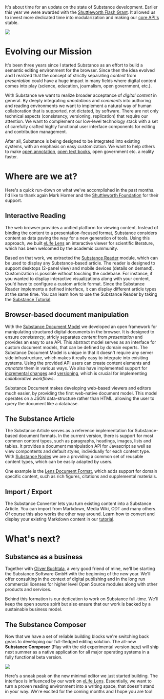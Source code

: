 It's about time for an update on the state of Substance development. Earlier this year we were awarded with the [Shuttleworth Flash Grant](#blog/shuttleworth-grant). It allowed us to invest more dedicated time into modularization and making our [core API's](#blog/substance-io-relaunches) stable. 

![](http://f.cl.ly/items/3b1G0i0t0O452C0b0c30/shuttleworth-1.jpg)


# Evolving our Mission

It's been three years since I started Substance as an effort to build a semantic editing environment for the browser. Since then the idea evolved and I realized that the concept of strictly separating *content* from *presentation* could have a huge impact in many fields where digital content comes into play (science, education, journalism, open government, etc.).

With Substance we want to realize broader acceptance of *digital content* in general. By deeply integrating *annotations* and *comments* into authoring and reading environments we want to implement a natural way of human collaboration that is supported, not dictated, by software. There are not only technical aspects (consistency, versioning, replication) that require our attention. We want to complement our low-level technology stack with a set of carefully crafted highly functional user interface components for editing and contribution management.

After all, Substance is being designed to be integrated into existing systems, with an emphasis on easy customization. We want to help others to make [open annotation](http://hypothes.is/), [open text books](http://www.shuttleworthfoundation.org/fellows/mark-horner/), open government etc. a reality faster.


# Where are we at?

Here's a quick run-down on what we've accomplished in the past months. I'd like to thank again Mark Horner and the [Shuttleworth Foundation](http://www.shuttleworthfoundation.org/) for their support.

## Interactive Reading

The web browser provides a unified platform for viewing content. Instead of binding the content to a presentation-focused format, Substance considers content as data paving the way for a new generation of tools. Using this approach, we built [eLife Lens](http://lens.substance.io) an interactive viewer for scientific literature, which has been welcomed by the academic cummunity.

Based on that work, we extracted the [Substance Reader](http://github.com/substance/reader) module, which can be used to display any Substance-based article. The reader is designed to support desktops (2-panel view) and mobile devices (details on demand). Customization is possible without touching the codebase. For instance, if you wanted to display interactive visualizations along with your content, you'd have to configure a custom article format. Since the Substance Reader implements a defined interface, it can display different article types at the same time. You can learn how to use the Substance Reader by taking the [Substance Tutorial](#substance/tutorial).

## Browser-based document manipulation

With the [Substance Document Model](http://substance.io/#substance/manual/toc/header_6) we developed an open framework for manipulating structured digital documents in the browser. It is designed to ensure *consistency*, stricly separates *content* from *presentation* and provides an easy to use API. This abstract model serves as an interface for custom document models, that can be defined by domain experts. The Substance Document Model is unique in that it doesn't require any server side infrastructure, which makes it really easy to integrate into exisiting systems. Using the provided API users can create content elements and *annotate* them in various ways. We also have implemented support for [incremental changes](http://substance.io/#substance/manual/toc/header_13) and [versioning](http://substance.io/#substance/manual/toc/header_15), which is crucial for implementing *collaborative workflows*.

Substance Document makes developing web-based viewers and editors much easier, by providing the first web-native document model. This model operates on a JSON data-structure rather than HTML, allowing the user to query the document like a database.

<!-- ![](http://f.cl.ly/items/2I3J3X2z3M3918151w0G/explore.png) -->

## The Substance Article

The Substance Article serves as a reference implementation for Substance-based document formats. In the current version, there is support for most common content types, such as paragraphs, headings, images, lists and tables. It provides a document manipulation API for Javascript as well as view compontents and default styles, individually for each content type. With [Substance Nodes](http://github.com/substance/nodes) we are a providing a common set of reusable content types, which can be easily adapted by users.

One example is the [Lens Document Format](http://lens.substance.io/#lens/lens_article), which adds support for domain specific content, such as rich figures, citations and supplemental materials.

## Import / Export

The Substance Converter lets you turn existing content into a Substance Article. You can import from Markdown, Media Wiki, ODT and many others. Of course this also works the other way around. Learn how to convert and display your existing Markdown content in our [tutorial](#substance/tutorial).

# What's next?

<!-- We do have a lot of plans for the future. -->

## Substance as a business

Together with [Oliver Buchtala](http://github.com/oliver----), a very good friend of mine, we'll be starting the Substance Software GmbH with the beginning of the new year. We'll offer consulting in the context of digital publishing and in the long run commercial licenses for higher level Open Source modules along with other products and services.

Behind this formation is our dedication to work on Substance full-time. We'll keep the open source spirit but also ensure that our work is backed by a sustainable business model.

## The Substance Composer

Now that we have a set of reliable building blocks we're switching back gears to developing our full-fledged editing solution. The all-new **Substance Composer** (Play with the old experimental version [here](http://hub.substance.io/)) will ship next summer as a native application for all major operating systems in a fully functional beta version.

![](http://f.cl.ly/items/3H2l2h3B0Y273S2e2M2V/Screen%20Shot%202013-11-25%20at%2017.29.24.png)

Here's a sneak peak on the new minimal editor we just started building. The interface is influenced by our work on [eLife Lens](http://lens.substance.io). Essentially, we want to turn a proven reading environment into a writing space, that doesn't stand in your way. We're excited for the coming months and I hope you are too!
